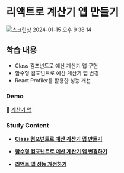 # 리액트로 계산기 앱 만들기

![스크린샷 2024-01-15 오후 9 38 14](https://github.com/Heo-y-y/development-blog/assets/112863029/c883426f-25bf-404f-b3c4-f3fbdce70e17)

## 학습 내용

- Class 컴포넌트로 예산 계산기 앱 구현
- 함수형 컴포넌트로 예산 계산기 앱 변경
- React Profiler를 활용한 성능 개선

### Demo

📎 [계산기 앱](https://heo-y-y.github.io/react-budget-deploy-test-app/)

### Study Content

- **[Class 컴포넌트로 예산 계산기 앱 만들기](https://localhost8586.gitbook.io/heo-y-y/frontend-study/undefined/react/undefined/undefined)**

- **[함수형 컴포넌트로 예산 계산기 앱 변경하기](https://localhost8586.gitbook.io/heo-y-y/frontend-study/undefined/react/undefined/undefined-1)**

- **[리액트 앱 성능 개선하기](https://localhost8586.gitbook.io/heo-y-y/frontend-study/undefined/react/undefined/undefined-2)**
